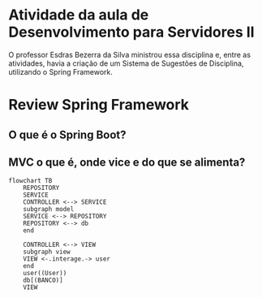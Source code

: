 # Atividade da aula de Desenvolvimento para Servidores II

O professor Esdras Bezerra da Silva ministrou essa disciplina e, entre as atividades, havia a criação de um Sistema de Sugestões de Disciplina, utilizando o Spring Framework.

# Review Spring Framework

## O que é o Spring Boot?


## MVC o que é, onde vice e do que se alimenta?

```mermaid
flowchart TB
    REPOSITORY
    SERVICE
    CONTROLLER <--> SERVICE
    subgraph model
    SERVICE <--> REPOSITORY
    REPOSITORY <--> db
    end
    
    CONTROLLER <--> VIEW
    subgraph view
    VIEW <-.interage.-> user
    end
    user((User))
    db[(BANCO)]
    VIEW
    
```
